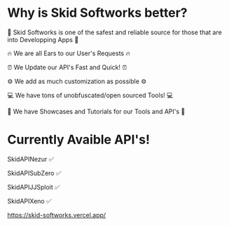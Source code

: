 # Why is Skid Softworks better?

🚀 Skid Softworks is one of the safest and reliable source for those that are into Developping Apps 🚀

🔥 We are all Ears to our User's Requests 🔥

⏰ We Update our API's Fast and Quick! ⏰

⚙ We add as much customization as possible ⚙

💻 We have tons of unobfuscated/open sourced Tools! 💻

🎥 We have Showcases and Tutorials for our Tools and API's 🎥

# Currently Avaible API's!
SkidAPINezur ✅

SkidAPISubZero ✅

SkidAPIJJSploit ✅

SkidAPIXeno ✅

https://skid-softworks.vercel.app/

